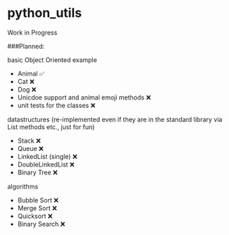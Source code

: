# python_utils
Work in Progress

###Planned:

basic Object Oriented example
- Animal :white_check_mark:
- Cat :x:
- Dog :x:
- Unicdoe support and animal emoji methods :x:
- unit tests for the classes :x:

datastructures (re-implemented even if they are in the standard library via List methods etc., just for fun)
- Stack :x:
- Queue :x:
- LinkedList (single) :x:
- DoubleLinkedList :x:
- Binary Tree :x:

algorithms
- Bubble Sort :x:
- Merge Sort :x:
- Quicksort :x:
- Binary Search :x:
